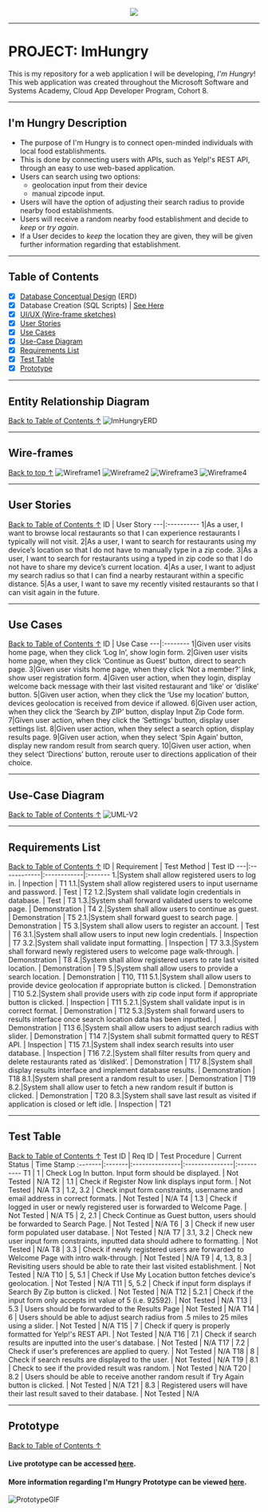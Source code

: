 <p align="center">
  <img src = "https://github.com/PerezDC/ImHungry1/blob/master/ImageFiles/Im%20Hungry.png">
</p>

---

# PROJECT: ImHungry
This is my repository for a web application I will be developing, *I'm Hungry*! 
This web application was created throughout the Microsoft Software and Systems Academy, Cloud App Developer Program, Cohort 8.

---

## I'm Hungry Description
* The purpose of I'm Hungry is to connect open-minded individuals with local food establishments.
* This is done by connecting users with APIs, such as Yelp!'s REST API, through an easy to use web-based application.
* Users can search using two options: 
  * geolocation input from their device
  * manual zipcode input.
* Users will have the option of adjusting their search radius to provide nearby food establishments.
* Users will receive a random nearby food establishment and decide to *keep* or *try again*.
* If a User decides to *keep* the location they are given, they will be given further information regarding that establishment.

---

## Table of Contents
- [X] [Database Conceptual Design](#Entity-Relationship-Diagram) (ERD)
- [X] Database Creation (SQL Scripts) | [See Here](https://github.com/PerezDC/ImHungry/blob/master/ImHungryDBScript.sql)
- [X] [UI/UX (Wire-frame sketches)](#Wire-frames)
- [X] [User Stories](#User-Stories)
- [X] [Use Cases](Use-Cases)
- [X] [Use-Case Diagram](#Use-Case-Diagram)
- [X] [Requirements List](#Requirements-List)
- [X] [Test Table](#Test-Table)
- [X] [Prototype](#Prototype)

---
## Entity Relationship Diagram
[Back to Table of Contents ↑](#Table-of-contents)
![ImHungryERD](https://github.com/PerezDC/ImHungry1/blob/master/ImageFiles/I'm%20Hungry%20ERD.png)

---
## Wire-frames
[Back to top ↑](#Table-of-contents)
![Wireframe1](https://github.com/PerezDC/ImHungry1/blob/master/ImageFiles/Wireframe%201.PNG)
![Wireframe2](https://github.com/PerezDC/ImHungry1/blob/master/ImageFiles/Wireframe%202.PNG)
![Wireframe3](https://github.com/PerezDC/ImHungry1/blob/master/ImageFiles/Wireframe%203.PNG)
![Wireframe4](https://github.com/PerezDC/ImHungry1/blob/master/ImageFiles/Wireframe%204.PNG)

---
## User Stories
[Back to Table of Contents ↑](#Table-of-contents)
ID | User Story
---|:----------
1|As a user, I want to browse local restaurants so that I can experience restaurants I typically will not visit.
2|As a user, I want to search for restaurants using my device’s location so that I do not have to manually type in a zip code.
3|As a user, I want to search for restaurants using a typed in zip code so that I do not have to share my device’s current location.
4|As a user, I want to adjust my search radius so that I can find a nearby restaurant within a specific distance.
5|As a user, I want to save my recently visited restaurants so that I can visit again in the future.

---
##  Use Cases
[Back to Table of Contents ↑](#Table-of-contents)
ID | Use Case
---|:--------
1|Given user visits home page, when they click ‘Log In’, show login form.
2|Given user visits home page, when they click ‘Continue as Guest’ button, direct to search page.
3|Given user visits home page, when they click ‘Not a member?’ link, show user registration form.
4|Given user action, when they login, display welcome back message with their last visited restaurant and ‘like’ or ‘dislike’ button.
5|Given user action, when they click the ‘Use my location’ button, devices geolocation is received from device if allowed.
6|Given user action, when they click the ‘Search by ZIP’ button, display Input Zip Code form.
7|Given user action, when they click the ‘Settings’ button, display user settings list.
8|Given user action, when they select a search option, display results page.
9|Given user action, when they select ‘Spin Again’ button, display new random result from search query.
10|Given user action, when they select ‘Directions’ button, reroute user to directions application of their choice.

---
## Use-Case Diagram
[Back to Table of Contents ↑](#Table-of-contents)
![UML-V2](https://github.com/PerezDC/ImHungry1/blob/master/ImageFiles/ImHungryUseCaseDiagram.jpg)

---
## Requirements List
[Back to Table of Contents ↑](#Table-of-contents)
ID | Requirement | Test Method | Test ID
---|:------------|:------------|:-------
1.|System shall allow registered users to log in. | Inpection | T1
1.1.|System shall allow registered users to input username and password. | Test | T2
1.2.|System shall validate login credentials in database. | Test | T3
1.3.|System shall forward validated users to welcome page. | Demonstration | T4
2.|System shall allow users to continue as guest. | Demonstration | T5
2.1.|System shall forward guest to search page. | Demonstration | T5
3.|System shall allow users to register an account. | Test | T6
3.1.|System shall allow users to input new login credentials. | Inspection | T7
3.2.|System shall validate input formatting. | Inspection | T7
3.3.|System shall forward newly registered users to welcome page walk-through. | Demonstration | T8
4.|System shall allow registered users to rate last visited location. | Demonstration | T9
5.|System shall allow users to provide a search location. | Demonstration | T10, T11
5.1.|System shall allow users to provide device geolocation if appropriate button is clicked. | Demonstration | T10
5.2.|System shall provide users with zip code input form if appropriate button is clicked. | Inspection | T11
5.2.1.|System shall validate input is in correct format. | Demonstration | T12
5.3.|System shall forward users to results interface once search location data has been inputted. | Demonstration | T13
6.|System shall allow users to adjust search radius with slider. | Demonstration | T14
7.|System shall submit formatted query to REST API. | Inspection | T15
7.1.|System shall index search results into user database. | Inspection | T16
7.2.|System shall filter results from query and delete restaurants rated as ‘disliked’. | Demonstration | T17
8.|System shall display results interface and implement database results. | Demonstration | T18
8.1.|System shall present a random result to user. | Demonstration | T19
8.2.|System shall allow user to fetch a new random result if button is clicked. | Demonstration | T20
8.3.|System shall save last result as visited if application is closed or left idle. | Inspection | T21

---
## Test Table
[Back to Table of Contents ↑](#Table-of-contents)
Test ID | Req ID | Test Procedure | Current Status | Time Stamp
:-------|:-------|:---------------|:---------------|:----------
T1 | 1 | Check Log In button. Input form should be displayed. | Not Tested | N/A
T2 | 1.1 | Check if Register Now link displays input form. | Not Tested | N/A
T3 | 1.2, 3.2 | Check input form constraints, username and email address in correct formats. | Not Tested | N/A
T4 | 1.3 | Check if logged in user or newly registered user is forwarded to Welcome Page. | Not Tested | N/A
T5 | 2, 2.1 | Check Continue as Guest button, users should be forwarded to Search Page. | Not Tested | N/A
T6 | 3 | Check if new user form populated user database. | Not Tested | N/A
T7 | 3.1, 3.2 | Check new user input form constraints, inputted data should adhere to formatting. | Not Tested | N/A
T8 | 3.3 | Check if newly registered users are forwarded to Welcome Page with intro walk-through. | Not Tested | N/A
T9 | 4, 1.3, 8.3 | Revisiting users should be able to rate their last visited establishment. | Not Tested | N/A
T10 | 5, 5.1 | Check if Use My Location button fetches device's geolocation. | Not Tested | N/A
T11 | 5, 5.2 | Check if input form displays if Search By Zip button is clicked. | Not Tested | N/A
T12 | 5.2.1 | Check if the input form only accepts int value of 5 (i.e. 92592). | Not Tested | N/A
T13 | 5.3 | Users should be forwarded to the Results Page | Not Tested | N/A
T14 | 6 | Users should be able to adjust search radius from .5 miles to 25 miles using a slider. | Not Tested | N/A
T15 | 7 | Check if query is properly formatted for Yelp!'s REST API. | Not Tested | N/A
T16 | 7.1 | Check if search results are inputted into the user's database. | Not Tested | N/A
T17 | 7.2 | Check if user's preferences are applied to query. | Not Tested | N/A
T18 | 8 | Check if search results are displayed to the user. | Not Tested | N/A
T19 | 8.1 | Check to see if the provided result was random. | Not Tested | N/A
T20 | 8.2 | Users should be able to receive another random result if Try Again button is clicked. | Not Tested | N/A
T21 | 8.3 | Registered users will have their last result saved to their database. | Not Tested | N/A

---
## Prototype
[Back to Table of Contents ↑](#Table-of-contents)
#### Live prototype can be accessed [here](https://xd.adobe.com/view/7212bf40-0c9e-433a-ae18-7a7315ff4667-2741/).
#### More information regarding I'm Hungry Prototype can be viewed [here](https://github.com/PerezDC/ImHungry1/blob/master/Prototype/README.md).
![PrototypeGIF](https://github.com/PerezDC/ImHungry1/blob/master/Prototype/ImageFiles/ImHungryPrototypeToGif.gif)
